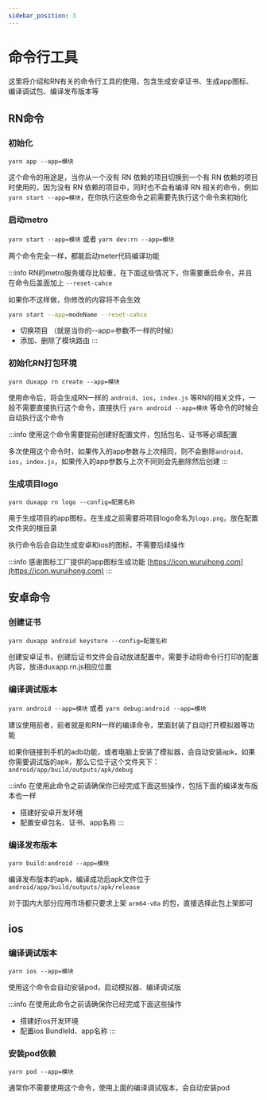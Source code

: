 ```yaml
---
sidebar_position: 3
---
```


# 命令行工具

这里将介绍和RN有关的命令行工具的使用，包含生成安卓证书、生成app图标、编译调试包、编译发布版本等

## RN命令

### 初始化

`yarn app --app=模块`  

这个命令的用途是，当你从一个没有 RN 依赖的项目切换到一个有 RN 依赖的项目时使用的，因为没有 RN 依赖的项目中，同时也不会有编译 RN 相关的命令，例如 `yarn start --app=模块`，在你执行这些命令之前需要先执行这个命令来初始化

### 启动metro

`yarn start --app=模块` 或者 `yarn dev:rn --app=模块`  

两个命令完全一样，都能启动meter代码编译功能

:::info
RN的metro服务缓存比较重，在下面这些情况下，你需要重启命令，并且在命令后盖面加上 `--reset-cahce`

如果你不这样做，你修改的内容将不会生效

```bash
yarn start --app=modeName --reset-cahce
```
- 切换项目 （就是当你的--app=参数不一样的时候）
- 添加、删除了模块路由
:::


### 初始化RN打包环境

`yarn duxapp rn create --app=模块`  

使用命令后，将会生成RN一样的 `android`、`ios`，`index.js` 等RN的相关文件，一般不需要直接执行这个命令，直接执行 `yarn android --app=模块` 等命令的时候会自动执行这个命令

:::info
使用这个命令需要提前创建好配置文件，包括包名、证书等必填配置  

多次使用这个命令时，如果传入的app参数与上次相同，则不会删除`android`、`ios`，`index.js`，如果传入的app参数与上次不同则会先删除然后创建
:::

### 生成项目logo

`yarn duxapp rn logo --config=配置名称`  

用于生成项目的app图标，在生成之前需要将项目logo命名为`logo.png`，放在配置文件夹的根目录  

执行命令后会自动生成安卓和ios的图标，不需要后续操作

:::info
感谢图标工厂提供的app图标生成功能 [https://icon.wuruihong.com](https://icon.wuruihong.com)
:::

## 安卓命令

### 创建证书

`yarn duxapp android keystore --config=配置名称`  

创建安卓证书，创建后证书文件会自动放进配置中，需要手动将命令行打印的配置内容，放进duxapp.rn.js相应位置
### 编译调试版本

`yarn android --app=模块` 或者 `yarn debug:android --app=模块`  

建议使用前者，前者就是和RN一样的编译命令，里面封装了自动打开模拟器等功能  

如果你链接到手机的adb功能，或者电脑上安装了模拟器，会自动安装apk，如果你需要调试版的apk，那么它位于这个文件夹下：`android/app/build/outputs/apk/debug`

:::info
在使用此命令之前请确保你已经完成下面这些操作，包括下面的编译发布版本也一样
- 搭建好安卓开发环境
- 配置安卓包名、证书、app名称
:::

### 编译发布版本

`yarn build:android --app=模块`  

编译发布版本的apk，编译成功后apk文件位于 `android/app/build/outputs/apk/release`

对于国内大部分应用市场都只要求上架 `arm64-v8a` 的包，直接选择此包上架即可

## ios

### 编译调试版本

`yarn ios --app=模块`  

使用这个命令会自动安装pod，启动模拟器、编译调试版

:::info
在使用此命令之前请确保你已经完成下面这些操作
- 搭建好ios开发环境
- 配置ios BundleId、app名称
:::

### 安装pod依赖

`yarn pod --app=模块` 

通常你不需要使用这个命令，使用上面的编译调试版本，会自动安装pod